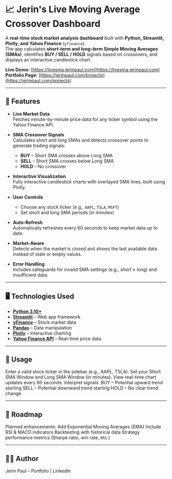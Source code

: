 # 📈 Jerin's Live Moving Average Crossover Dashboard

A **real-time stock market analysis dashboard** built with **Python, Streamlit, Plotly, and Yahoo Finance** (`yfinance`).  
The app calculates **short-term and long-term Simple Moving Averages (SMAs)**, identifies **BUY / SELL / HOLD** signals based on crossovers, and displays an interactive candlestick chart.  

**Live Demo:** [https://livesma.jerinpaul.com](https://livesma.jerinpaul.com)
**Portfolio Page:** [https://jerinpaul.com/projects](https://jerinpaul.com/projects)

---

## 🚀 Features

- **Live Market Data**  
  Fetches minute-by-minute price data for any ticker symbol using the Yahoo Finance API.  

- **SMA Crossover Signals**  
  Calculates short and long SMAs and detects crossover points to generate trading signals:
  - **BUY** – Short SMA crosses above Long SMA  
  - **SELL** – Short SMA crosses below Long SMA  
  - **HOLD** – No crossover

- **Interactive Visualization**  
  Fully interactive candlestick charts with overlayed SMA lines, built using Plotly.  

- **User Controls**  
  - Choose any stock ticker (e.g., `AAPL`, `TSLA`, `MSFT`)  
  - Set short and long SMA periods (in minutes)  

- **Auto-Refresh**  
  Automatically refreshes every 60 seconds to keep market data up to date.  

- **Market-Aware**  
  Detects when the market is closed and shows the last available data instead of stale or empty values.  

- **Error Handling**  
  Includes safeguards for invalid SMA settings (e.g., short ≥ long) and insufficient data.

---

## 🖥️ Technologies Used

- **[Python 3.10+](https://www.python.org/)**
- **[Streamlit](https://streamlit.io/)** – Web app framework
- **[yFinance](https://pypi.org/project/yfinance/)** – Stock market data
- **[Pandas](https://pandas.pydata.org/)** – Data manipulation
- **[Plotly](https://plotly.com/python/)** – Interactive charting
- **[Yahoo Finance API](https://finance.yahoo.com/)** – Real-time price data

---


## 📄 Usage
Enter a valid stock ticker in the sidebar (e.g., AAPL, TSLA).
Set your Short SMA Window and Long SMA Window (in minutes).
View real-time chart updates every 60 seconds.
Interpret signals:
BUY – Potential upward trend starting
SELL – Potential downward trend starting
HOLD – No clear trend change

---


## 📌 Roadmap
Planned enhancements:
Add Exponential Moving Averages (EMA)
Include RSI & MACD indicators
Backtesting with historical data
Strategy performance metrics (Sharpe ratio, win rate, etc.)

---


## 👨‍💻 Author
Jerin Paul – Portfolio | LinkedIn
